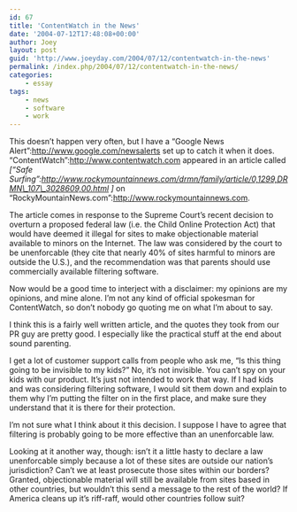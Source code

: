 ```yaml
---
id: 67
title: 'ContentWatch in the News'
date: '2004-07-12T17:48:08+00:00'
author: Joey
layout: post
guid: 'http://www.joeyday.com/2004/07/12/contentwatch-in-the-news'
permalink: /index.php/2004/07/12/contentwatch-in-the-news/
categories:
    - essay
tags:
    - news
    - software
    - work
---
```


This doesn’t happen very often, but I have a “Google News Alert”:http://www.google.com/newsalerts set up to catch it when it does. “ContentWatch”:http://www.contentwatch.com appeared in an article called <cite>\[“Safe Surfing”:http://www.rockymountainnews.com/drmn/family/article/0,1299,DRMN\_107\_3028609,00.html \]</cite> on “RockyMountainNews.com”:http://www.rockymountainnews.com.

The article comes in response to the Supreme Court’s recent decision to overturn a proposed federal law (i.e. the Child Online Protection Act) that would have deemed it illegal for sites to make objectionable material available to minors on the Internet. The law was considered by the court to be unenforcable (they cite that nearly 40% of sites harmful to minors are outside the U.S.), and the recommendation was that parents should use commercially available filtering software.

Now would be a good time to interject with a disclaimer: my opinions are my opinions, and mine alone. I’m not any kind of official spokesman for ContentWatch, so don’t nobody go quoting me on what I’m about to say.

I think this is a fairly well written article, and the quotes they took from our PR guy are pretty good. I especially like the practical stuff at the end about sound parenting.

I get a lot of customer support calls from people who ask me, “Is this thing going to be invisible to my kids?” No, it’s not invisible. You can’t spy on your kids with our product. It’s just not intended to work that way. If I had kids and was considering filtering software, I would sit them down and explain to them why I’m putting the filter on in the first place, and make sure they understand that it is there for their protection.

I’m not sure what I think about it this decision. I suppose I have to agree that filtering is probably going to be more effective than an unenforcable law.

Looking at it another way, though: isn’t it a little hasty to declare a law unenforcable simply because a lot of these sites are outside our nation’s jurisdiction? Can’t we at least prosecute those sites within our borders? Granted, objectionable material will still be available from sites based in other countries, but wouldn’t this send a message to the rest of the world? If America cleans up it’s riff-raff, would other countries follow suit?